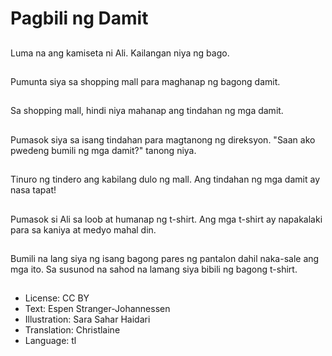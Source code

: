 # Pagbili ng Damit

##
Luma na ang kamiseta ni Ali. Kailangan niya ng bago.

##
Pumunta siya sa shopping mall para maghanap ng bagong damit.

##
Sa shopping mall, hindi niya mahanap ang tindahan ng mga damit.

##
Pumasok siya sa isang tindahan para magtanong ng direksyon. "Saan ako pwedeng bumili ng mga damit?" tanong niya.

##
Tinuro ng tindero ang kabilang dulo ng mall. Ang tindahan ng mga damit ay nasa tapat!

##
Pumasok si Ali sa loob at humanap ng t-shirt. Ang mga t-shirt ay napakalaki para sa kaniya at medyo mahal din.

##
Bumili na lang siya ng isang bagong pares ng pantalon dahil naka-sale ang mga ito. Sa susunod na sahod na lamang siya bibili ng bagong t-shirt.

##
* License: CC BY
* Text: Espen Stranger-Johannessen
* Illustration: Sara Sahar Haidari
* Translation: Christlaine
* Language: tl
